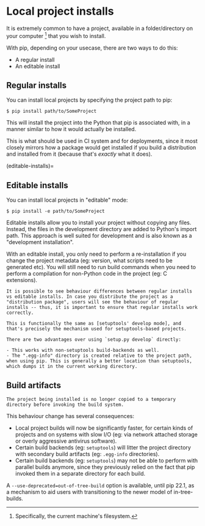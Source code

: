 # Local project installs

It is extremely common to have a project, available in a folder/directory on your computer [^1] that you wish to install.

With pip, depending on your usecase, there are two ways to do this:

- A regular install
- An editable install

## Regular installs

You can install local projects by specifying the project path to pip:

```{pip-cli}
$ pip install path/to/SomeProject
```

This will install the project into the Python that pip is associated with, in a manner similar to how it would actually be installed.

This is what should be used in CI system and for deployments, since it most closely mirrors how a package would get installed if you build a distribution and installed from it (because that's _exactly_ what it does).

(editable-installs)=

## Editable installs

You can install local projects in "editable" mode:

```{pip-cli}
$ pip install -e path/to/SomeProject
```

Editable installs allow you to install your project without copying any files. Instead, the files in the development directory are added to Python's import path. This approach is well suited for development and is also known as a "development installation".

With an editable install, you only need to perform a re-installation if you change the project metadata (eg: version, what scripts need to be generated etc). You will still need to run build commands when you need to perform a compilation for non-Python code in the project (eg: C extensions).

```{caution}
It is possible to see behaviour differences between regular installs vs editable installs. In case you distribute the project as a "distribution package", users will see the behaviour of regular installs -- thus, it is important to ensure that regular installs work correctly.
```

```{note}
This is functionally the same as [setuptools' develop mode], and that's precisely the mechanism used for setuptools-based projects.

There are two advantages over using `setup.py develop` directly:

- This works with non-setuptools build-backends as well.
- The ".egg-info" directory is created relative to the project path, when using pip. This is generally a better location than setuptools, which dumps it in the current working directory.
```

[setuptools' develop mode]: https://setuptools.readthedocs.io/en/latest/userguide/development_mode.html

## Build artifacts

```{versionchanged} 21.3
The project being installed is no longer copied to a temporary directory before invoking the build system.
```

This behaviour change has several consequences:

- Local project builds will now be significantly faster, for certain kinds of projects and on systems with slow I/O (eg: via network attached storage or overly aggressive antivirus software).
- Certain build backends (eg: `setuptools`) will litter the project directory with secondary build artifacts (eg: `.egg-info` directories).
- Certain build backends (eg: `setuptools`) may not be able to perform with parallel builds anymore, since they previously relied on the fact that pip invoked them in a separate directory for each build.

A `--use-deprecated=out-of-tree-build` option is available, until pip 22.1, as a mechanism to aid users with transitioning to the newer model of in-tree-builds.

[^1]: Specifically, the current machine's filesystem.
